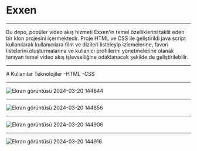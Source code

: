 # Exxen
<hr>
Bu depo, popüler video akış hizmeti Exxen'in temel özelliklerini taklit eden bir klon projesini içermektedir. Proje HTML ve CSS ile geliştirildi java script kullanılarak kullanıcılara film ve dizileri listeleyip izlemelerine, favori listelerini oluşturmalarına ve kullanıcı profillerini yönetmelerine olanak tanıyan temel video akış işlevselliğine odaklanacak şekilde de geliştirilebilir.
<hr>
# Kullanılar Teknolojiler
-HTML -CSS
<hr>

![Ekran görüntüsü 2024-03-20 144844](https://github.com/yilancifurkan1/Exxen/assets/112757763/5d4f7813-019c-4b2b-9765-ae34a9c516e8)

<hr>

![Ekran görüntüsü 2024-03-20 144856](https://github.com/yilancifurkan1/Exxen/assets/112757763/598a2bb4-851b-402e-8c79-54c4dc94fb13)

<hr>

![Ekran görüntüsü 2024-03-20 144906](https://github.com/yilancifurkan1/Exxen/assets/112757763/95d4b0e4-6bc6-4ec2-a1a9-d32a82446f5b)

<hr>

![Ekran görüntüsü 2024-03-20 144916](https://github.com/yilancifurkan1/Exxen/assets/112757763/3cee7db2-de89-4671-98a2-2e4bc5b4b9e6)
